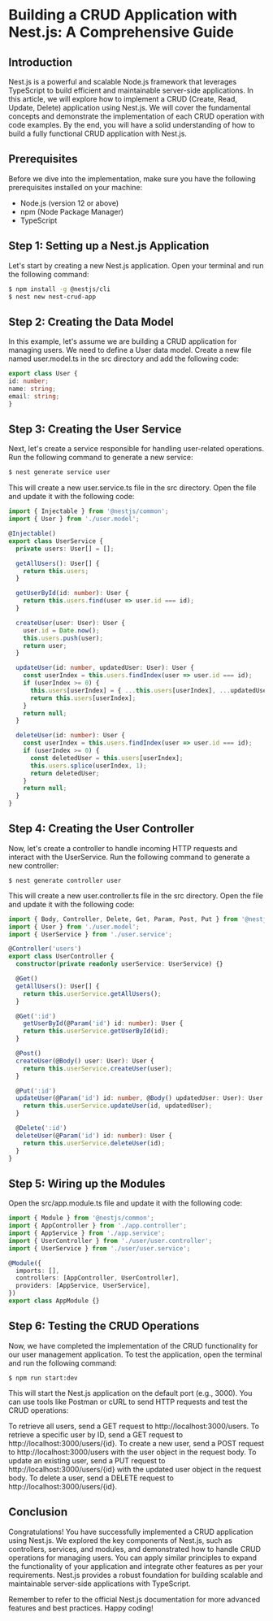 # Building a CRUD Application with Nest.js: A Comprehensive Guide
## Introduction
Nest.js is a powerful and scalable Node.js framework that leverages TypeScript to build efficient and maintainable server-side applications. In this article, we will explore how to implement a CRUD (Create, Read, Update, Delete) application using Nest.js. We will cover the fundamental concepts and demonstrate the implementation of each CRUD operation with code examples. By the end, you will have a solid understanding of how to build a fully functional CRUD application with Nest.js.

## Prerequisites
Before we dive into the implementation, make sure you have the following prerequisites installed on your machine:

- Node.js (version 12 or above)
- npm (Node Package Manager)
- TypeScript

## Step 1: Setting up a Nest.js Application
Let's start by creating a new Nest.js application. Open your terminal and run the following command:

```sh
$ npm install -g @nestjs/cli
$ nest new nest-crud-app
```
## Step 2: Creating the Data Model
In this example, let's assume we are building a CRUD application for managing users. We need to define a User data model. Create a new file named user.model.ts in the src directory and add the following code:

```typescript
export class User {
id: number;
name: string;
email: string;
}
```
## Step 3: Creating the User Service
Next, let's create a service responsible for handling user-related operations. Run the following command to generate a new service:

```sh
$ nest generate service user
```
This will create a new user.service.ts file in the src directory. Open the file and update it with the following code:

```typescript
import { Injectable } from '@nestjs/common';
import { User } from './user.model';

@Injectable()
export class UserService {
  private users: User[] = [];

  getAllUsers(): User[] {
    return this.users;
  }

  getUserById(id: number): User {
    return this.users.find(user => user.id === id);
  }

  createUser(user: User): User {
    user.id = Date.now();
    this.users.push(user);
    return user;
  }

  updateUser(id: number, updatedUser: User): User {
    const userIndex = this.users.findIndex(user => user.id === id);
    if (userIndex >= 0) {
      this.users[userIndex] = { ...this.users[userIndex], ...updatedUser };
      return this.users[userIndex];
    }
    return null;
  }

  deleteUser(id: number): User {
    const userIndex = this.users.findIndex(user => user.id === id);
    if (userIndex >= 0) {
      const deletedUser = this.users[userIndex];
      this.users.splice(userIndex, 1);
      return deletedUser;
    }
    return null;
  }
}

```

## Step 4: Creating the User Controller

Now, let's create a controller to handle incoming HTTP requests and interact with the UserService. Run the following command to generate a new controller:

```shell
$ nest generate controller user
```

This will create a new user.controller.ts file in the src directory. Open the file and update it with the following code:

```typescript
import { Body, Controller, Delete, Get, Param, Post, Put } from '@nestjs/common';
import { User } from './user.model';
import { UserService } from './user.service';

@Controller('users')
export class UserController {
  constructor(private readonly userService: UserService) {}

  @Get()
  getAllUsers(): User[] {
    return this.userService.getAllUsers();
  }

  @Get(':id')
    getUserById(@Param('id') id: number): User {
    return this.userService.getUserById(id);
  }

  @Post()
  createUser(@Body() user: User): User {
    return this.userService.createUser(user);
  }

  @Put(':id')
  updateUser(@Param('id') id: number, @Body() updatedUser: User): User {
    return this.userService.updateUser(id, updatedUser);
  }

  @Delete(':id')
  deleteUser(@Param('id') id: number): User {
    return this.userService.deleteUser(id);
  }
}
```
## Step 5: Wiring up the Modules

Open the src/app.module.ts file and update it with the following code:

```typescript
import { Module } from '@nestjs/common';
import { AppController } from './app.controller';
import { AppService } from './app.service';
import { UserController } from './user/user.controller';
import { UserService } from './user/user.service';

@Module({
  imports: [],
  controllers: [AppController, UserController],
  providers: [AppService, UserService],
})
export class AppModule {}
```
## Step 6: Testing the CRUD Operations
Now, we have completed the implementation of the CRUD functionality for our user management application. To test the application, open the terminal and run the following command:

```shell
$ npm run start:dev
```

This will start the Nest.js application on the default port (e.g., 3000). You can use tools like Postman or cURL to send HTTP requests and test the CRUD operations:

To retrieve all users, send a GET request to http://localhost:3000/users.
To retrieve a specific user by ID, send a GET request to http://localhost:3000/users/{id}.
To create a new user, send a POST request to http://localhost:3000/users with the user object in the request body.
To update an existing user, send a PUT request to http://localhost:3000/users/{id} with the updated user object in the request body.
To delete a user, send a DELETE request to http://localhost:3000/users/{id}.

## Conclusion
Congratulations! You have successfully implemented a CRUD application using Nest.js. We explored the key components of Nest.js, such as controllers, services, and modules, and demonstrated how to handle CRUD operations for managing users. You can apply similar principles to expand the functionality of your application and integrate other features as per your requirements. Nest.js provides a robust foundation for building scalable and maintainable server-side applications with TypeScript.

Remember to refer to the official Nest.js documentation for more advanced features and best practices. Happy coding!

